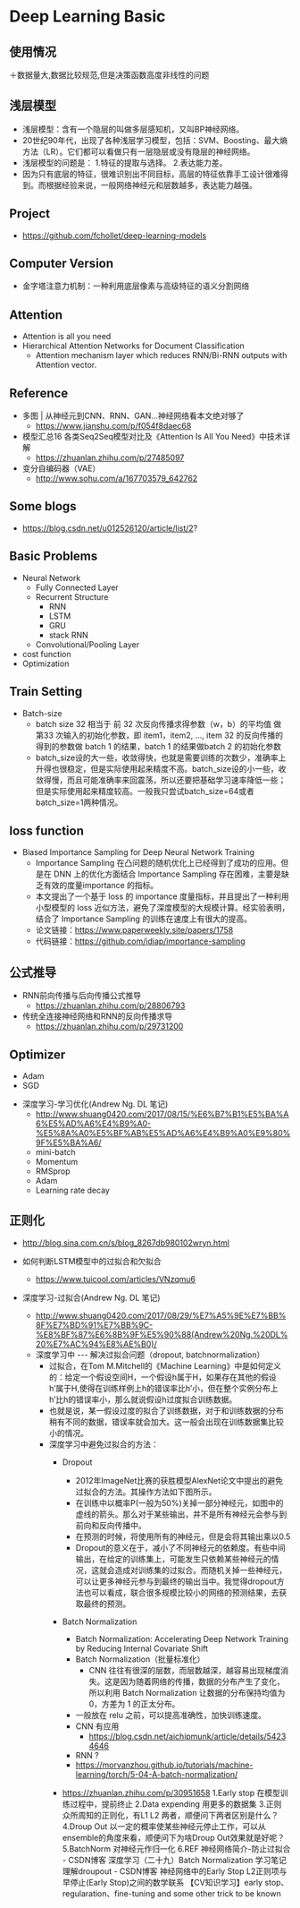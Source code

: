 # Deep Learning Basic

## 使用情况
＋数据量大,数据比较规范,但是决策函数高度非线性的问题
## 浅层模型
+ 浅层模型：含有一个隐层的叫做多层感知机，又叫BP神经网络。
+ 20世纪90年代，出现了各种浅层学习模型，包括：SVM、Boosting、最大熵方法（LR）。它们都可以看做只有一层隐层或没有隐层的神经网络。
+ 浅层模型的问题是：
	1.特征的提取与选择。
	2.表达能力差。
+ 因为只有底层的特征，很难识别出不同目标，高层的特征依靠手工设计很难得到。而根据经验来说，一般网络神经元和层数越多，表达能力越强。

## Project
+ https://github.com/fchollet/deep-learning-models

## Computer Version
+ 金字塔注意力机制：一种利用底层像素与高级特征的语义分割网络

## Attention
- Attention is all you need
- Hierarchical Attention Networks for Document Classification
	- Attention mechanism layer which reduces RNN/Bi-RNN outputs with Attention vector.

## Reference
+ 多图 | 从神经元到CNN、RNN、GAN…神经网络看本文绝对够了
	+ https://www.jianshu.com/p/f054f8daec68
+ 模型汇总16 各类Seq2Seq模型对比及《Attention Is All You Need》中技术详解
	+ https://zhuanlan.zhihu.com/p/27485097
+ 变分自编码器（VAE）
	+ http://www.sohu.com/a/167703579_642762

## Some blogs
+ https://blog.csdn.net/u012526120/article/list/2?

## Basic Problems
- Neural Network
	- Fully Connected Layer
	- Recurrent Structure
		- RNN
		- LSTM
		- GRU
		- stack RNN
	- Convolutional/Pooling Layer
- cost function
- Optimization

## Train Setting
- Batch-size
	+ batch size 32 相当于 前 32 次反向传播求得参数（w，b）的平均值 做 第33 次输入的初始化参数，即 item1，item2, ..., item 32 的反向传播的得到的参数做 batch 1 的结果，batch 1 的结果做batch 2 的初始化参数
	+ batch_size设的大一些，收敛得快，也就是需要训练的次数少，准确率上升得也很稳定，但是实际使用起来精度不高。batch_size设的小一些，收敛得慢，而且可能准确率来回震荡，所以还要把基础学习速率降低一些；但是实际使用起来精度较高。一般我只尝试batch_size=64或者batch_size=1两种情况。

## loss function
- Biased Importance Sampling for Deep Neural Network Training
	- Importance Sampling 在凸问题的随机优化上已经得到了成功的应用。但是在 DNN 上的优化方面结合 Importance Sampling 存在困难，主要是缺乏有效的度量importance 的指标。
	- 本文提出了一个基于 loss 的 importance 度量指标，并且提出了一种利用小型模型的 loss 近似方法，避免了深度模型的大规模计算。经实验表明，结合了 Importance Sampling 的训练在速度上有很大的提高。
	- 论文链接：https://www.paperweekly.site/papers/1758
	- 代码链接：https://github.com/idiap/importance-sampling

## 公式推导
+ RNN前向传播与后向传播公式推导
	+ https://zhuanlan.zhihu.com/p/28806793
+ 传统全连接神经网络和RNN的反向传播求导
	+ https://zhuanlan.zhihu.com/p/29731200

## Optimizer
- Adam
- SGD

+ 深度学习-学习优化(Andrew Ng. DL 笔记)
	+ http://www.shuang0420.com/2017/08/15/%E6%B7%B1%E5%BA%A6%E5%AD%A6%E4%B9%A0-%E5%8A%A0%E5%BF%AB%E5%AD%A6%E4%B9%A0%E9%80%9F%E5%BA%A6/
	+ mini-batch
	+ Momentum
	+ RMSprop
	+ Adam
	+ Learning rate decay

## 正则化
+ http://blog.sina.com.cn/s/blog_8267db980102wryn.html
+ 如何判断LSTM模型中的过拟合和欠拟合
	+ https://www.tuicool.com/articles/VNzqmu6

+ 深度学习-过拟合(Andrew Ng. DL 笔记)
	+ http://www.shuang0420.com/2017/08/29/%E7%A5%9E%E7%BB%8F%E7%BD%91%E7%BB%9C-%E8%BF%87%E6%8B%9F%E5%90%88(Andrew%20Ng.%20DL%20%E7%AC%94%E8%AE%B0)/
	+ 深度学习中 --- 解决过拟合问题（dropout, batchnormalization）
		+ 过拟合，在Tom M.Mitchell的《Machine Learning》中是如何定义的：给定一个假设空间H，一个假设h属于H，如果存在其他的假设h’属于H,使得在训练样例上h的错误率比h’小，但在整个实例分布上h’比h的错误率小，那么就说假设h过度拟合训练数据。
		+ 也就是说，某一假设过度的拟合了训练数据，对于和训练数据的分布稍有不同的数据，错误率就会加大。这一般会出现在训练数据集比较小的情况。
		+ 深度学习中避免过拟合的方法：
			+ Dropout
				+ 2012年ImageNet比赛的获胜模型AlexNet论文中提出的避免过拟合的方法。其操作方法如下图所示。
				+ 在训练中以概率P(一般为50%)关掉一部分神经元，如图中的虚线的箭头。那么对于某些输出，并不是所有神经元会参与到前向和反向传播中。
				+ 在预测的时候，将使用所有的神经元，但是会将其输出乘以0.5
     			+ Dropout的意义在于，减小了不同神经元的依赖度。有些中间输出，在给定的训练集上，可能发生只依赖某些神经元的情况，这就会造成对训练集的过拟合。而随机关掉一些神经元，可以让更多神经元参与到最终的输出当中。我觉得dropout方法也可以看成，联合很多规模比较小的网络的预测结果，去获取最终的预测。
			+ Batch Normalization
				+ Batch Normalization: Accelerating Deep Network Training by  Reducing Internal Covariate Shift
				+ Batch Normalization（批量标准化）
					+ CNN 往往有很深的层数，而层数越深，越容易出现梯度消失。这是因为随着网络的传播，数据的分布产生了变化，所以利用 Batch Normalization 让数据的分布保持均值为 0，方差为 1 的正太分布。
				+ 一般放在 relu 之前，可以提高准确性，加快训练速度。
				+ CNN 有应用
					+ https://blog.csdn.net/aichipmunk/article/details/54234646
				+ RNN ?
				+ https://morvanzhou.github.io/tutorials/machine-learning/torch/5-04-A-batch-normalization/

			+ https://zhuanlan.zhihu.com/p/30951658
				1.Early stop
				在模型训练过程中，提前终止
				2.Data expending
   				用更多的数据集
				3.正则
   				众所周知的正则化，有L1 L2 两者，顺便问下两者区别是什么？
				4.Droup Out
   				以一定的概率使某些神经元停止工作，可以从ensemble的角度来看，顺便问下为啥Droup Out效果就是好呢？
				5.BatchNorm
   				对神经元作归一化
				6.REF
				神经网络简介-防止过拟合 - CSDN博客
				深度学习（二十九）Batch Normalization 学习笔记
                理解droupout - CSDN博客
                神经网络中的Early Stop
                L2正则项与早停止(Early Stop)之间的数学联系
                【CV知识学习】early stop、regularation、fine-tuning and some other trick to be known
